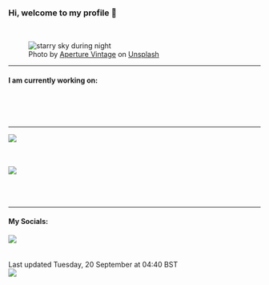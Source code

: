 <h3>Hi, welcome to my profile 👋</h3>

<br />
<figure>
  <img
    src="https://images.unsplash.com/photo-1500767308472-968686793001?crop=entropy&cs=tinysrgb&fit=max&fm=jpg&ixid=MnwyNzQ3MDB8MHwxfHJhbmRvbXx8fHx8fHx8fDE2NjM2Mzg1MTk&ixlib=rb-1.2.1&q=80&w=1080&auto=format"
    alt="starry sky during night" 
  />
  <figcaption>Photo by <a
    href="https://unsplash.com/@aperturevintage?utm_source=Profile%20readme&utm_medium=referral">Aperture Vintage</a> on <a
    href="https://unsplash.com/?utm_source=Profile%20readme&utm_medium=referral">Unsplash</a></figcaption>
</figure>


<hr />
<h4>I am currently working on:</h4>
<a href=""></a>

<br /><br /><br />

<hr />
<img
  src="https://github-readme-stats.vercel.app/api?username=shanelucy&show_icons=true&theme=calm"
/>
<br /><br /><br />

<img 
  src="https://github-readme-stats.vercel.app/api/top-langs/?username=shanelucy&theme=calm"
/>
<br /><br /><br /><br />
<hr />
<h4>My Socials:</h4>
<a href="https://uk.linkedin.com/in/shane-lucy-4735b616a">
  <img
    src="https://img.shields.io/badge/linkedin%20-%230077B5.svg?&style=for-the-badge&logo=linkedin&logoColor=white"
  />
</a>
<br /><br /><br />
Last updated Tuesday, 20 September at 04:40 BST
<br />
<img
  src="https://github.com/ShaneLucy/ShaneLucy/workflows/README%20build/badge.svg"
/>
